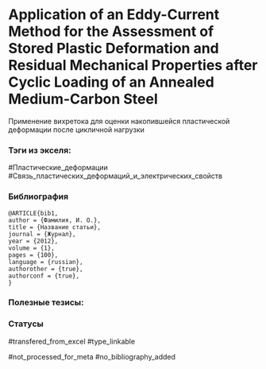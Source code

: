 # Application of an Eddy-Current Method for the Assessment of Stored Plastic Deformation and Residual Mechanical Properties after Cyclic Loading of an Annealed Medium-Carbon Steel

Применение вихретока для оценки накопившейся пластической деформации после цикличной нагрузки

### Тэги из экселя:
#Пластические_деформации
#Связь_пластических_деформаций_и_электрических_свойств

### Библиография
```
@ARTICLE{bib1,
author = {Фамилия, И. О.},
title = {Название статьи},
journal = {Журнал},
year = {2012},
volume = {1},
pages = {100},
language = {russian},
authorother = {true},
authorconf = {true},
}
```

### Полезные тезисы:

### Статусы
#transfered_from_excel 
#type_linkable 

#not_processed_for_meta
#no_bibliography_added